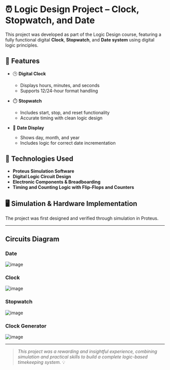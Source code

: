 # ⏰ Logic Design Project – Clock, Stopwatch, and Date

This project was developed as part of the Logic Design course, featuring a fully functional digital **Clock**, **Stopwatch**, and **Date system** using digital logic principles.

## 🔧 Features

- 🕒 **Digital Clock**  
  - Displays hours, minutes, and seconds  
  - Supports 12/24-hour format handling

- ⏱️ **Stopwatch**  
  - Includes start, stop, and reset functionality  
  - Accurate timing with clean logic design

- 📅 **Date Display**  
  - Shows day, month, and year  
  - Includes logic for correct date incrementation

## 🧠 Technologies Used

- **Proteus Simulation Software**
- **Digital Logic Circuit Design**
- **Electronic Components & Breadboarding**
- **Timing and Counting Logic with Flip-Flops and Counters**

## 🖥️ Simulation & Hardware Implementation

The project was first designed and verified through simulation in Proteus.












-------------------------------------------------------------------------------------------------------------------------------------------
## Circuits Diagram

### Date 

![image](https://github.com/user-attachments/assets/ae3b28f9-9f89-4330-96df-86cb322b20e3)

### Clock

![image](https://github.com/user-attachments/assets/3ad79a66-057e-4096-8e61-1f2760707b61)

### Stopwatch

![image](https://github.com/user-attachments/assets/ef413c82-482c-478f-be1a-55f34b9643a9)


### Clock Generator

![image](https://github.com/user-attachments/assets/b2bd2603-0a61-4398-8c03-bbc56a22e902)

---

> *This project was a rewarding and insightful experience, combining simulation and practical skills to build a complete logic-based timekeeping system.* 💡
